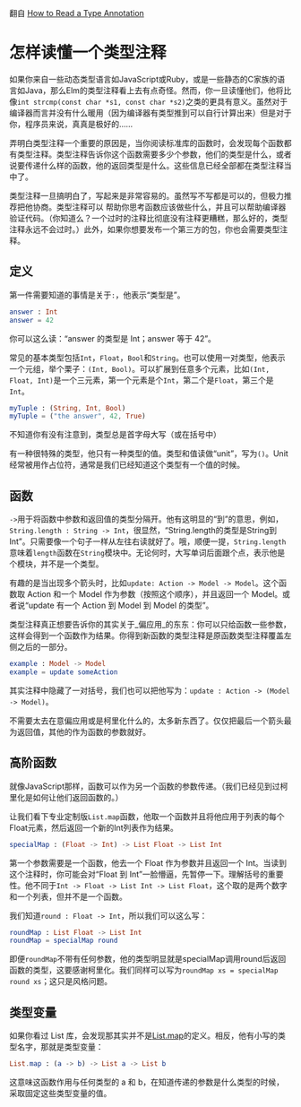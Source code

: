 翻自 [How to Read a Type Annotation](https://github.com/elm-guides/elm-for-js/blob/master/How%20to%20Read%20a%20Type%20Annotation.md)

# 怎样读懂一个类型注释

如果你来自一些动态类型语言如JavaScript或Ruby，或是一些静态的C家族的语言如Java，那么Elm的类型注释看上去有点奇怪。然而，你一旦读懂他们，他将比像`int strcmp(const char *s1, const char *s2)`之类的更具有意义。虽然对于编译器而言并没有什么暖用（因为编译器有类型推到可以自行计算出来）但是对于你，程序员来说，真真是极好的……

弄明白类型注释一个重要的原因是，当你阅读标准库的函数时，会发现每个函数都有类型注释。类型注释告诉你这个函数需要多少个参数，他们的类型是什么，或者说要传递什么样的函数，他的返回类型是什么。这些信息已经全部都在类型注释当中了。

类型注释一旦搞明白了，写起来是非常容易的。虽然写不写都是可以的，但极力推荐把他协商。类型注释可以
帮助你思考函数应该做些什么，并且可以帮助编译器验证代码。（你知道么？一个过时的注释比彻底没有注释更糟糕，那么好的，类型注释永远不会过时。）此外，如果你想要发布一个第三方的包，你也会需要类型注释。

## 定义

第一件需要知道的事情是关于`:`，他表示“类型是”。

```elm
answer : Int
answer = 42
```

你可以这么读：“answer 的类型是 Int；answer 等于 42”。

常见的基本类型包括`Int`，`Float`，`Bool`和`String`。也可以使用一对类型，他表示一个元组，举个栗子：`(Int, Bool)`。可以扩展到任意多个元素，比如`(Int, Float, Int)`是一个三元素，第一个元素是个`Int`，第二个是`Float`，第三个是`Int`。

```elm
myTuple : (String, Int, Bool)
myTuple = ("the answer", 42, True)
```

不知道你有没有注意到，类型总是首字母大写（或在括号中）

有一种很特殊的类型，他只有一种类型的值。类型和值读做“unit”，写为`()`。Unit经常被用作占位符，通常是我们已经知道这个类型有一个值的时候。

## 函数

`->`用于将函数中参数和返回值的类型分隔开。他有这明显的“到”的意思，例如，`String.length : String -> Int`，很显然，“String.length的类型是String到Int”。只需要像一个句子一样从左往右读就好了。哦，顺便一提，`String.length`意味着`length`函数在`String`模块中。无论何时，大写单词后面跟个点，表示他是个模块，并不是一个类型。

有趣的是当出现多个箭头时，比如`update: Action -> Model -> Model`。这个函数取 Action 和一个 Model 作为参数（按照这个顺序），并且返回一个 Model。或者说“update 有一个 Action 到 Model 到 Model 的类型”。

类型注释真正想要告诉你的其实关于_偏应用_的东东：你可以只给函数一些参数，这样会得到一个函数作为结果。你得到新函数的类型注释是原函数类型注释覆盖左侧之后的一部分。

```elm
example : Model -> Model
example = update someAction
```

其实注释中隐藏了一对括号，我们也可以把他写为：`update : Action -> (Model -> Model)`。

不需要太去在意偏应用或是柯里化什么的，太多新东西了。仅仅把最后一个箭头最为返回值，其他的作为函数的参数就好。

## 高阶函数

就像JavaScript那样，函数可以作为另一个函数的参数传递。（我们已经见到过柯里化是如何让他们返回函数的。）

让我们看下专业定制版`List.map`函数，他取一个函数并且将他应用于列表的每个Float元素，然后返回一个新的Int列表作为结果。

```elm
specialMap : (Float -> Int) -> List Float -> List Int
```

第一个参数需要是一个函数，他去一个 Float 作为参数并且返回一个 Int。当读到这个注释时，你可能会对“Float 到 Int”一脸懵逼，先暂停一下。理解括号的重要性。他不同于`Int -> Float -> List Int -> List Float`，这个取的是两个数字和一个列表，但并不是一个函数。

我们知道`round : Float -> Int`，所以我们可以这么写：

```elm
roundMap : List Float -> List Int
roundMap = specialMap round
```

即便`roundMap`不带有任何参数，他的类型明显就是specialMap调用round后返回函数的类型，这要感谢柯里化。我们同样可以写为`roundMap xs = specialMap round xs`；这只是风格问题。

## 类型变量

如果你看过 List 库，会发现那其实并不是[List.map](http://package.elm-lang.org/packages/elm-lang/core/latest/List#map)的定义。相反，他有小写的类型名字，那就是类型变量：

```elm
List.map : (a -> b) -> List a -> List b
```

这意味这函数作用与任何类型的 a 和 b，在知道传递的参数是什么类型的时候，采取固定这些类型变量的值。
